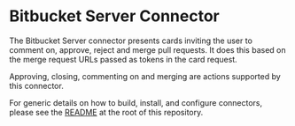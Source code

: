 # Bitbucket Server Connector

The Bitbucket Server connector presents cards inviting the user to comment on, approve, reject and merge pull requests. It does this based on the merge request URLs passed as tokens in the card request.

Approving, closing, commenting on and merging are actions supported by this connector.

For generic details on how to build, install, and configure connectors, please see the [README](https://github.com/vmware/connectors-workspace-one/blob/master/README.md) at the root of this repository.

